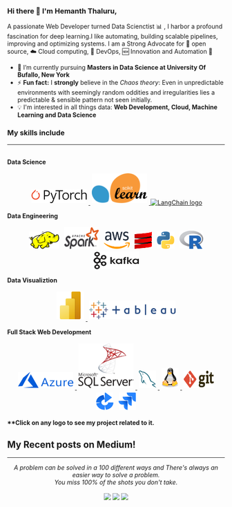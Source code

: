 <!-- ### Hi there 👋 -->

<!--
**Hemanth-Thaluru/Hemanth-Thaluru** is a ✨ _special_ ✨ repository because its `README.md` (this file) appears on your GitHub profile.

- 🔭 I’m currently working on ...
- 🌱 I’m currently learning ...
- 👯 I’m looking to collaborate on ...
- 🤔 I’m looking for help with ...
- 💬 Ask me about ...
- 📫 How to reach me: ...
- 😄 Pronouns: ...
- ⚡ Fun fact: ...
-->

### Hi there 👋 I'm Hemanth Thaluru,

A passionate Web Developer turned Data Scienctist :bar_chart: , I harbor a profound fascination for deep learning.I like automating, building scalable pipelines, improving and optimizing systems. I am a Strong Advocate for 📜 open source, :cloud: Cloud computing, 🚀 DevOps, :new: Innovation and Automation :robot: 

- 🌱 I’m currently pursuing **Masters in Data Science at University Of Bufallo, New York**
- ⚡ **Fun fact:** I **strongly** believe in the *Chaos theory*: Even in unpredictable environments with seemingly random oddities and irregularities lies a predictable & sensible pattern not seen initially.
- :bulb: I'm interested in all things data: **Web Development, Cloud, Machine Learning and Data Science**

### My skills include 
<hr>
<br>
<b>Data Science</b>
<p align="center">
	<a href="https://www.hemanth.info" target="_blank">
	<img title="Pytorch" alt="Pytorch" src="assets/pytorch.svg" width="128" style="vertical-align: down; margin: 4px" />
	</a>	
	<a href="https://www.hemanth.info" target="_blank">
	<img title="SKLEARN" alt="Sklearn" src="assets/sklearn.svg" width="128" style="vertical-align: down; margin: 4px" />
	</a>
	<a title="Langchain" href="https://commons.wikimedia.org/wiki/File:LangChain_logo.png"><img width="128" alt="LangChain logo" src="https://upload.wikimedia.org/wikipedia/commons/3/3f/LangChain_logo.png"></a>
</p>
<b>Data Engineering</b>
<p align="center">
	<img title="Hadoop" alt="Hadoop" src="assets/hadoop.svg" width="70" height="40" style="vertical-align:down; margin:4px"/>
	<img title="Spark" alt="Spark" src="assets/apache_spark.svg" width="80" height="50" style="vertical-align:down; margin:4px"/>
	<img title="AWS" alt="AWS" src="assets/aws.svg" width="60" height="40" style="vertical-align:down; margin:4px"/>
	<img title="Scala" alt="Scala" src="assets/scala.svg" width="40" height="40" style="vertical-align:down; margin:4px"/>
	<img title="Python" alt="Python" src="assets/python.svg" width="40" height="40" style="vertical-align:down; margin:4px"/>
	<img title="R" alt="linux" src="assets/r-lang.svg" width="55" style="vertical-align:down; margin:4px"/>
	<img title="Kafka" alt="Kafka" src="assets/kafka.svg" width="105" height="40" />
	</a>
	
</p>
<b>Data Visualiztion</b>
<p align="center">
	<a href="https://www.hemanth.info" target="_blank">
	<img title="Pytorch" alt="Pytorch" src="assets/powerbi.svg" width="64" style="vertical-align: down; margin: 4px" />
	</a>
	<a href="https://www.hemanth.info" target="_blank">
	<img title="Pytorch" alt="Pytorch" src="assets/tableau.svg" width="200" style="vertical-align: down; margin: 4px" />
	</a>
</p>

<b>Full Stack Web Development</b>
<p align="center">
	<a href="https://www.hemanth.info" target="_blank">
	<img title="Pytorch" alt="Pytorch" src="assets/azure.svg" width="128" style="vertical-align: down; margin: 4px" />
	</a>
	<a href="https://www.hemanth.info" target="_blank">
	<img title="Pytorch" alt="Pytorch" src="assets/sql.svg" width="128" style="vertical-align: down; margin: 4px" />
	<img title="MySQL" alt="MySQL" src="assets/mysql.svg" width="40" height="40" style="vertical-align:down; margin:4px"/>
	<img title="linux" alt="linux" src="assets/linux-tux.svg" width="40" style="vertical-align:down; margin:4px"/>	
	</a>
	<img title="Git" alt="Git" src="assets/git.svg" width="70" height="40" style="vertical-align:down; margin:4px"/>
	<img title="Bamboo" alt="Bamboo" src="assets/bamboo.svg" width="40" height="40" style="vertical-align:down; margin:4px"/>	
	<img title="jira" alt="linux" src="assets/jira.svg" width="40" style="vertical-align:down; margin:4px"/>
</p>

<b>**Click on any logo to see my project related to it.</b>

## My Recent posts on Medium!


<!-- <a target="_blank" href="https://github-readme-medium-recent-article.vercel.app/medium/@thomas-george-thomas/0"><img src="https://github-readme-medium-recent-article.vercel.app/medium/@thomas-george-thomas/0" alt="Recent Article on medium 1"></img></a>

  -->


<hr>
<p align="center">
   <i>A problem can be solved in a 100 different ways and There's always an easier way to solve a problem.</i>
   <br>
   <i>You miss 100% of the shots you don't take.</i>
   <br>
<br>
<a target="_blank" href="https://hemanth.info/"><img src="https://img.shields.io/badge/-WEB-FF4088?style=for-the-badge&logo=Hugo&logoColor=white"></img></a>	
<a target="_blank" href="https://www.linkedin.com/in/hemanth-thaluru-905718194/"><img src="https://img.shields.io/badge/-LinkedIn-0077B5?style=for-the-badge&logo=Linkedin&logoColor=white"></img></a>
<a target="_blank" href="mailto:canhemanth@gmail.com"><img src="https://img.shields.io/badge/-Gmail-D14836?style=for-the-badge&logo=Gmail&logoColor=white"></img></a>
<!-- <a target="_blank" href=""><img src="https://img.shields.io/badge/-Tableau-E97627?style=for-the-badge&logo=Tableau&logoColor=white"></img></a>
<a target="_blank" href=""><img src="https://img.shields.io/badge/-Medium-12100E?style=for-the-badge&logo=Medium&logoColor=white"></img></a>
<a target="_blank" href=""><img src="https://img.shields.io/badge/-Twitter-1DA1F2?style=for-the-badge&logo=Twitter&logoColor=white"></img></a> -->

<br>
</p>       


